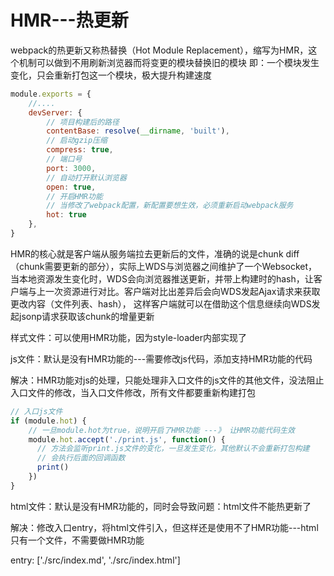# HMR---热更新
webpack的热更新又称热替换（Hot Module Replacement），缩写为HMR，这个机制可以做到不用刷新浏览器而将变更的模块替换旧的模块
即：一个模块发生变化，只会重新打包这一个模块，极大提升构建速度

```js
module.exports = {
    //....
    devServer: {
        // 项目构建后的路径
        contentBase: resolve(__dirname, 'built'),
        // 启动gzip压缩
        compress: true,
        // 端口号
        port: 3000,
        // 自动打开默认浏览器
        open: true,
        // 开启HMR功能
        // 当修改了webpack配置，新配置要想生效，必须重新启动webpack服务
        hot: true
    },
}
```

HMR的核心就是客户端从服务端拉去更新后的文件，准确的说是chunk diff（chunk需要更新的部分），实际上WDS与浏览器之间维护了一个Websocket，
当本地资源发生变化时，WDS会向浏览器推送更新，并带上构建时的hash，让客户端与上一次资源进行对比。客户端对比出差异后会向WDS发起Ajax请求来获取更改内容（文件列表、hash），
这样客户端就可以在借助这个信息继续向WDS发起jsonp请求获取该chunk的增量更新


样式文件：可以使用HMR功能，因为style-loader内部实现了

js文件：默认是没有HMR功能的---需要修改js代码，添加支持HMR功能的代码

解决：HMR功能对js的处理，只能处理非入口文件的js文件的其他文件，没法阻止入口文件的修改，当入口文件修改，所有文件都要重新构建打包
```js
// 入口js文件
if (module.hot) {
    // 一旦module.hot为true，说明开启了HMR功能 ---》 让HMR功能代码生效
    module.hot.accept('./print.js', function() {
      // 方法会监听print.js文件的变化，一旦发生变化，其他默认不会重新打包构建
      // 会执行后面的回调函数
      print()
    })
}

```

html文件：默认是没有HMR功能的，同时会导致问题：html文件不能热更新了

解决：修改入口entry，将html文件引入，但这样还是使用不了HMR功能---html只有一个文件，不需要做HMR功能

entry: ['./src/index.md', './src/index.html']
